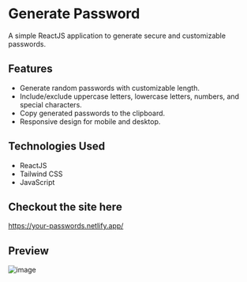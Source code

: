 # Generate Password

A simple ReactJS application to generate secure and customizable passwords.

## Features

- Generate random passwords with customizable length.
- Include/exclude uppercase letters, lowercase letters, numbers, and special characters.
- Copy generated passwords to the clipboard.
- Responsive design for mobile and desktop.

## Technologies Used

- ReactJS
- Tailwind CSS
- JavaScript

## Checkout the site here
https://your-passwords.netlify.app/

## Preview
![image](https://github.com/user-attachments/assets/f3f732ec-10df-44bc-9e7f-b2a8bac0b58c)
